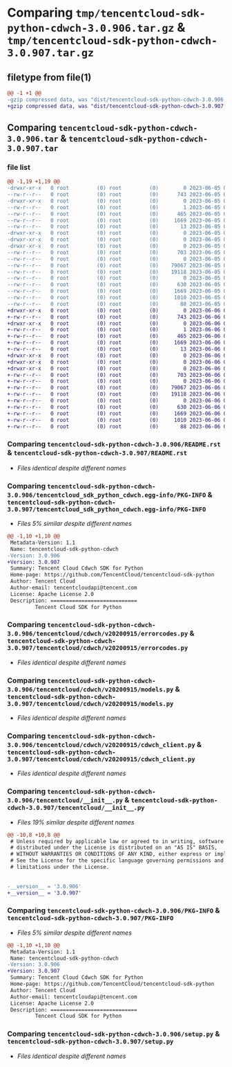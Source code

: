 # Comparing `tmp/tencentcloud-sdk-python-cdwch-3.0.906.tar.gz` & `tmp/tencentcloud-sdk-python-cdwch-3.0.907.tar.gz`

## filetype from file(1)

```diff
@@ -1 +1 @@
-gzip compressed data, was "dist/tencentcloud-sdk-python-cdwch-3.0.906.tar", last modified: Mon Jun  5 00:29:29 2023, max compression
+gzip compressed data, was "dist/tencentcloud-sdk-python-cdwch-3.0.907.tar", last modified: Tue Jun  6 02:21:37 2023, max compression
```

## Comparing `tencentcloud-sdk-python-cdwch-3.0.906.tar` & `tencentcloud-sdk-python-cdwch-3.0.907.tar`

### file list

```diff
@@ -1,19 +1,19 @@
-drwxr-xr-x   0 root         (0) root         (0)        0 2023-06-05 00:29:29.000000 tencentcloud-sdk-python-cdwch-3.0.906/
--rw-r--r--   0 root         (0) root         (0)      743 2023-06-05 00:29:28.000000 tencentcloud-sdk-python-cdwch-3.0.906/README.rst
-drwxr-xr-x   0 root         (0) root         (0)        0 2023-06-05 00:29:29.000000 tencentcloud-sdk-python-cdwch-3.0.906/tencentcloud_sdk_python_cdwch.egg-info/
--rw-r--r--   0 root         (0) root         (0)        1 2023-06-05 00:29:29.000000 tencentcloud-sdk-python-cdwch-3.0.906/tencentcloud_sdk_python_cdwch.egg-info/dependency_links.txt
--rw-r--r--   0 root         (0) root         (0)      465 2023-06-05 00:29:29.000000 tencentcloud-sdk-python-cdwch-3.0.906/tencentcloud_sdk_python_cdwch.egg-info/SOURCES.txt
--rw-r--r--   0 root         (0) root         (0)     1669 2023-06-05 00:29:29.000000 tencentcloud-sdk-python-cdwch-3.0.906/tencentcloud_sdk_python_cdwch.egg-info/PKG-INFO
--rw-r--r--   0 root         (0) root         (0)       13 2023-06-05 00:29:29.000000 tencentcloud-sdk-python-cdwch-3.0.906/tencentcloud_sdk_python_cdwch.egg-info/top_level.txt
-drwxr-xr-x   0 root         (0) root         (0)        0 2023-06-05 00:29:29.000000 tencentcloud-sdk-python-cdwch-3.0.906/tencentcloud/
-drwxr-xr-x   0 root         (0) root         (0)        0 2023-06-05 00:29:29.000000 tencentcloud-sdk-python-cdwch-3.0.906/tencentcloud/cdwch/
-drwxr-xr-x   0 root         (0) root         (0)        0 2023-06-05 00:29:29.000000 tencentcloud-sdk-python-cdwch-3.0.906/tencentcloud/cdwch/v20200915/
--rw-r--r--   0 root         (0) root         (0)      703 2023-06-05 00:29:28.000000 tencentcloud-sdk-python-cdwch-3.0.906/tencentcloud/cdwch/v20200915/errorcodes.py
--rw-r--r--   0 root         (0) root         (0)        0 2023-06-05 00:29:28.000000 tencentcloud-sdk-python-cdwch-3.0.906/tencentcloud/cdwch/v20200915/__init__.py
--rw-r--r--   0 root         (0) root         (0)    79067 2023-06-05 00:29:28.000000 tencentcloud-sdk-python-cdwch-3.0.906/tencentcloud/cdwch/v20200915/models.py
--rw-r--r--   0 root         (0) root         (0)    19118 2023-06-05 00:29:28.000000 tencentcloud-sdk-python-cdwch-3.0.906/tencentcloud/cdwch/v20200915/cdwch_client.py
--rw-r--r--   0 root         (0) root         (0)        0 2023-06-05 00:29:28.000000 tencentcloud-sdk-python-cdwch-3.0.906/tencentcloud/cdwch/__init__.py
--rw-r--r--   0 root         (0) root         (0)      630 2023-06-05 00:29:28.000000 tencentcloud-sdk-python-cdwch-3.0.906/tencentcloud/__init__.py
--rw-r--r--   0 root         (0) root         (0)     1669 2023-06-05 00:29:29.000000 tencentcloud-sdk-python-cdwch-3.0.906/PKG-INFO
--rw-r--r--   0 root         (0) root         (0)     1010 2023-06-05 00:29:28.000000 tencentcloud-sdk-python-cdwch-3.0.906/setup.py
--rw-r--r--   0 root         (0) root         (0)       88 2023-06-05 00:29:29.000000 tencentcloud-sdk-python-cdwch-3.0.906/setup.cfg
+drwxr-xr-x   0 root         (0) root         (0)        0 2023-06-06 02:21:37.000000 tencentcloud-sdk-python-cdwch-3.0.907/
+-rw-r--r--   0 root         (0) root         (0)      743 2023-06-06 02:21:36.000000 tencentcloud-sdk-python-cdwch-3.0.907/README.rst
+drwxr-xr-x   0 root         (0) root         (0)        0 2023-06-06 02:21:37.000000 tencentcloud-sdk-python-cdwch-3.0.907/tencentcloud_sdk_python_cdwch.egg-info/
+-rw-r--r--   0 root         (0) root         (0)        1 2023-06-06 02:21:37.000000 tencentcloud-sdk-python-cdwch-3.0.907/tencentcloud_sdk_python_cdwch.egg-info/dependency_links.txt
+-rw-r--r--   0 root         (0) root         (0)      465 2023-06-06 02:21:37.000000 tencentcloud-sdk-python-cdwch-3.0.907/tencentcloud_sdk_python_cdwch.egg-info/SOURCES.txt
+-rw-r--r--   0 root         (0) root         (0)     1669 2023-06-06 02:21:37.000000 tencentcloud-sdk-python-cdwch-3.0.907/tencentcloud_sdk_python_cdwch.egg-info/PKG-INFO
+-rw-r--r--   0 root         (0) root         (0)       13 2023-06-06 02:21:37.000000 tencentcloud-sdk-python-cdwch-3.0.907/tencentcloud_sdk_python_cdwch.egg-info/top_level.txt
+drwxr-xr-x   0 root         (0) root         (0)        0 2023-06-06 02:21:37.000000 tencentcloud-sdk-python-cdwch-3.0.907/tencentcloud/
+drwxr-xr-x   0 root         (0) root         (0)        0 2023-06-06 02:21:37.000000 tencentcloud-sdk-python-cdwch-3.0.907/tencentcloud/cdwch/
+drwxr-xr-x   0 root         (0) root         (0)        0 2023-06-06 02:21:37.000000 tencentcloud-sdk-python-cdwch-3.0.907/tencentcloud/cdwch/v20200915/
+-rw-r--r--   0 root         (0) root         (0)      703 2023-06-06 02:21:36.000000 tencentcloud-sdk-python-cdwch-3.0.907/tencentcloud/cdwch/v20200915/errorcodes.py
+-rw-r--r--   0 root         (0) root         (0)        0 2023-06-06 02:21:36.000000 tencentcloud-sdk-python-cdwch-3.0.907/tencentcloud/cdwch/v20200915/__init__.py
+-rw-r--r--   0 root         (0) root         (0)    79067 2023-06-06 02:21:36.000000 tencentcloud-sdk-python-cdwch-3.0.907/tencentcloud/cdwch/v20200915/models.py
+-rw-r--r--   0 root         (0) root         (0)    19118 2023-06-06 02:21:36.000000 tencentcloud-sdk-python-cdwch-3.0.907/tencentcloud/cdwch/v20200915/cdwch_client.py
+-rw-r--r--   0 root         (0) root         (0)        0 2023-06-06 02:21:36.000000 tencentcloud-sdk-python-cdwch-3.0.907/tencentcloud/cdwch/__init__.py
+-rw-r--r--   0 root         (0) root         (0)      630 2023-06-06 02:21:36.000000 tencentcloud-sdk-python-cdwch-3.0.907/tencentcloud/__init__.py
+-rw-r--r--   0 root         (0) root         (0)     1669 2023-06-06 02:21:37.000000 tencentcloud-sdk-python-cdwch-3.0.907/PKG-INFO
+-rw-r--r--   0 root         (0) root         (0)     1010 2023-06-06 02:21:36.000000 tencentcloud-sdk-python-cdwch-3.0.907/setup.py
+-rw-r--r--   0 root         (0) root         (0)       88 2023-06-06 02:21:37.000000 tencentcloud-sdk-python-cdwch-3.0.907/setup.cfg
```

### Comparing `tencentcloud-sdk-python-cdwch-3.0.906/README.rst` & `tencentcloud-sdk-python-cdwch-3.0.907/README.rst`

 * *Files identical despite different names*

### Comparing `tencentcloud-sdk-python-cdwch-3.0.906/tencentcloud_sdk_python_cdwch.egg-info/PKG-INFO` & `tencentcloud-sdk-python-cdwch-3.0.907/tencentcloud_sdk_python_cdwch.egg-info/PKG-INFO`

 * *Files 5% similar despite different names*

```diff
@@ -1,10 +1,10 @@
 Metadata-Version: 1.1
 Name: tencentcloud-sdk-python-cdwch
-Version: 3.0.906
+Version: 3.0.907
 Summary: Tencent Cloud Cdwch SDK for Python
 Home-page: https://github.com/TencentCloud/tencentcloud-sdk-python
 Author: Tencent Cloud
 Author-email: tencentcloudapi@tencent.com
 License: Apache License 2.0
 Description: ============================
         Tencent Cloud SDK for Python
```

### Comparing `tencentcloud-sdk-python-cdwch-3.0.906/tencentcloud/cdwch/v20200915/errorcodes.py` & `tencentcloud-sdk-python-cdwch-3.0.907/tencentcloud/cdwch/v20200915/errorcodes.py`

 * *Files identical despite different names*

### Comparing `tencentcloud-sdk-python-cdwch-3.0.906/tencentcloud/cdwch/v20200915/models.py` & `tencentcloud-sdk-python-cdwch-3.0.907/tencentcloud/cdwch/v20200915/models.py`

 * *Files identical despite different names*

### Comparing `tencentcloud-sdk-python-cdwch-3.0.906/tencentcloud/cdwch/v20200915/cdwch_client.py` & `tencentcloud-sdk-python-cdwch-3.0.907/tencentcloud/cdwch/v20200915/cdwch_client.py`

 * *Files identical despite different names*

### Comparing `tencentcloud-sdk-python-cdwch-3.0.906/tencentcloud/__init__.py` & `tencentcloud-sdk-python-cdwch-3.0.907/tencentcloud/__init__.py`

 * *Files 19% similar despite different names*

```diff
@@ -10,8 +10,8 @@
 # Unless required by applicable law or agreed to in writing, software
 # distributed under the License is distributed on an "AS IS" BASIS,
 # WITHOUT WARRANTIES OR CONDITIONS OF ANY KIND, either express or implied.
 # See the License for the specific language governing permissions and
 # limitations under the License.
 
 
-__version__ = '3.0.906'
+__version__ = '3.0.907'
```

### Comparing `tencentcloud-sdk-python-cdwch-3.0.906/PKG-INFO` & `tencentcloud-sdk-python-cdwch-3.0.907/PKG-INFO`

 * *Files 5% similar despite different names*

```diff
@@ -1,10 +1,10 @@
 Metadata-Version: 1.1
 Name: tencentcloud-sdk-python-cdwch
-Version: 3.0.906
+Version: 3.0.907
 Summary: Tencent Cloud Cdwch SDK for Python
 Home-page: https://github.com/TencentCloud/tencentcloud-sdk-python
 Author: Tencent Cloud
 Author-email: tencentcloudapi@tencent.com
 License: Apache License 2.0
 Description: ============================
         Tencent Cloud SDK for Python
```

### Comparing `tencentcloud-sdk-python-cdwch-3.0.906/setup.py` & `tencentcloud-sdk-python-cdwch-3.0.907/setup.py`

 * *Files identical despite different names*

